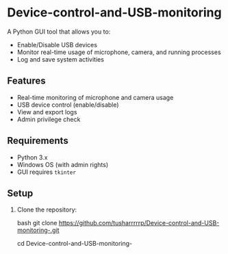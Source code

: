 # Device-control-and-USB-monitoring
A Python GUI tool that allows you to:
- Enable/Disable USB devices
- Monitor real-time usage of microphone, camera, and running processes
- Log and save system activities

## Features
- Real-time monitoring of microphone and camera usage
- USB device control (enable/disable)
- View and export logs
- Admin privilege check

## Requirements
- Python 3.x
- Windows OS (with admin rights)
- GUI requires `tkinter`

## Setup

1. Clone the repository:

   bash
   git clone https://github.com/tusharrrrrp/Device-control-and-USB-monitoring-.git

   cd Device-control-and-USB-monitoring-
